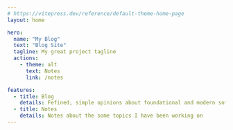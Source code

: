 ```yaml
---
# https://vitepress.dev/reference/default-theme-home-page
layout: home

hero:
  name: "My Blog"
  text: "Blog Site"
  tagline: My great project tagline
  actions:
    - theme: alt
      text: Notes
      link: /notes

features:
  - title: Blog
    details: Fefined, simple opinions about foundational and modern software, rust, python, and Machine Learning
  - title: Notes
    details: Notes about the some topics I have been working on
---
```


